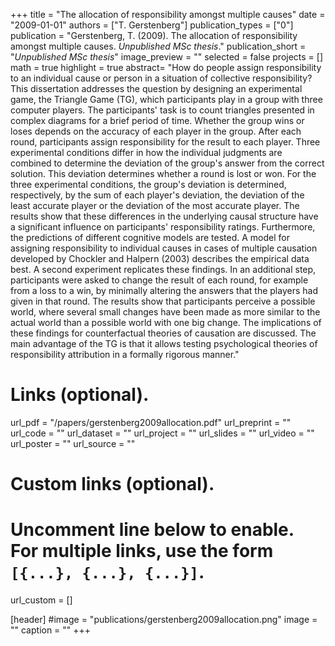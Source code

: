 +++
title = "The allocation of responsibility amongst multiple causes"
date = "2009-01-01"
authors = ["T. Gerstenberg"]
publication_types = ["0"]
publication = "Gerstenberg, T. (2009). The allocation of responsibility amongst multiple causes. _Unpublished MSc thesis_."
publication_short = "_Unpublished MSc thesis_"
image_preview = ""
selected = false
projects = []
math = true
highlight = true
abstract= "How do people assign responsibility to an individual cause or person in a situation of collective responsibility? This dissertation addresses the question by designing an experimental game, the Triangle Game (TG), which participants play in a group with three computer players. The participants' task is to count triangles presented in complex diagrams for a brief period of time. Whether the group wins or loses depends on the accuracy of each player in the group. After each round, participants assign responsibility for the result to each player. Three experimental conditions differ in how the individual judgments are combined to determine the deviation of the group's answer from the correct solution. This deviation determines whether a round is lost or won. For the three experimental conditions, the group's deviation is determined, respectively, by the sum of each player's deviation, the deviation of the least accurate player or the deviation of the most accurate player. The results show that these differences in the underlying causal structure have a significant influence on participants' responsibility ratings. Furthermore, the predictions of different cognitive models are tested. A model for assigning responsibility to individual causes in cases of multiple causation developed by Chockler and Halpern (2003) describes the empirical data best. A second experiment replicates these findings. In an additional step, participants were asked to change the result of each round, for example from a loss to a win, by minimally altering the answers that the players had given in that round. The results show that participants perceive a possible world, where several small changes have been made as more similar to the actual world than a possible world with one big change. The implications of these findings for counterfactual theories of causation are discussed. The main advantage of the TG is that it allows testing psychological theories of responsibility attribution in a formally rigorous manner."

# Links (optional).
url_pdf = "/papers/gerstenberg2009allocation.pdf"
url_preprint = ""
url_code = ""
url_dataset = ""
url_project = ""
url_slides = ""
url_video = ""
url_poster = ""
url_source = ""

# Custom links (optional).
#   Uncomment line below to enable. For multiple links, use the form `[{...}, {...}, {...}]`.
url_custom = []

[header]
#image = "publications/gerstenberg2009allocation.png"
image = ""
caption = ""
+++


